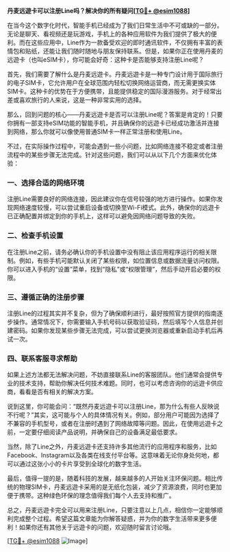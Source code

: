 **丹麦远遊卡可以注册Line吗？解决你的所有疑问[[TG💪+ @esim1088](https://t.me/s/esim1088)]**

在当今这个数字化时代，智能手机已经成为了我们日常生活中不可或缺的一部分。无论是聊天、看视频还是玩游戏，手机上的各种应用软件为我们提供了极大的便利。而在这些应用中，Line作为一款备受欢迎的即时通讯软件，不仅拥有丰富的表情包和贴纸，还能让我们随时随地与朋友保持联系。但是，如果你正在使用丹麦的远遊卡（也叫eSIM卡），你可能会好奇：这种卡是否能够支持注册Line呢？

首先，我们需要了解什么是丹麦远遊卡。丹麦远遊卡是一种专门设计用于国际旅行的电子SIM卡，它允许用户在全球范围内轻松切换网络运营商，而无需更换实体SIM卡。这种卡的优势在于方便携带，且能提供稳定的国际漫游服务。对于经常出差或喜欢旅行的人来说，这是一种非常实用的选择。

那么，回到问题的核心——丹麦远遊卡是否可以注册Line呢？答案是肯定的！只要你拥有一部支持eSIM功能的智能手机，并且确保你的远遊卡已经成功激活并连接到网络，那么你就可以像使用普通SIM卡一样正常注册和使用Line。

不过，在实际操作过程中，可能会遇到一些小问题，比如网络连接不稳定或者注册流程中的某些步骤无法完成。针对这些问题，我们可以从以下几个方面来优化体验：

### 一、选择合适的网络环境

注册Line需要良好的网络连接，因此建议你在信号较强的地方进行操作。如果你发现网络速度较慢，可以尝试重启设备或切换至Wi-Fi模式。此外，确保你的远遊卡已正确配置并绑定到你的手机上，这样可以避免因网络问题导致的失败。

### 二、检查手机设置

在注册Line之前，请务必确认你的手机设置中没有阻止该应用程序运行的相关限制。例如，有些手机可能默认关闭了某些权限，如位置信息或数据流量访问权限。你可以进入手机的“设置”菜单，找到“隐私”或“权限管理”，然后手动开启必要的权限。

### 三、遵循正确的注册步骤

注册Line的过程其实并不复杂，但为了确保顺利进行，最好按照官方提供的指南逐步操作。通常情况下，你需要输入手机号码以获取验证码，然后填写个人信息并创建密码。如果你发现某些步骤无法完成，可以尝试更换浏览器或重新启动手机后再试一次。

### 四、联系客服寻求帮助

如果上述方法都无法解决问题，不妨直接联系Line的客服团队。他们通常会提供专业的技术支持，帮助你解决任何技术难题。同时，也可以考虑咨询你的远遊卡供应商，看看是否有相关的解决方案。

说到这里，你可能会问：“既然丹麦远遊卡可以注册Line，那为什么有些人反映说不行呢？”其实，这可能与个人的具体情况有关。例如，部分用户可能因为选择了不兼容的手机型号，或者在注册时遇到了网络故障等问题。因此，在使用远遊卡之前，一定要仔细阅读产品说明，并确保自己的设备满足最低要求。

当然，除了Line之外，丹麦远遊卡还支持许多其他流行的应用程序和服务，比如Facebook、Instagram以及各类在线支付平台等。这意味着无论你身处何地，都可以通过这张小小的卡片享受到全球化的数字生活。

最后，值得一提的是，随着科技的发展，越来越多的人开始关注环保问题。相比传统的物理SIM卡，丹麦远遊卡采用的是无纸化包装，减少了资源浪费，同时也更加便于携带。这种绿色环保的理念值得我们每个人去支持和推广。

总之，丹麦远遊卡完全可以用来注册Line，只要注意以上几点，相信你一定能够顺利完成整个过程。希望这篇文章能为你解答疑惑，并为你的数字生活带来更多便利！如果你还有其他关于远遊卡的问题，欢迎随时留言讨论哦。

[[TG💪+ @esim1088](https://t.me/s/esim1088) ![Image](https://i.postimg.cc/4NQfJmqS/Snipaste-2025-05-13-00-14-12.png)]